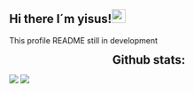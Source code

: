 ## Hi there I´m  yisus!<img src="https://media.giphy.com/media/hvRJCLFzcasrR4ia7z/giphy.gif" width="25px">

This profile README still in development

 <h2 align="center" style="margin: 5px 10px;">Github stats:</h2> 

[![](https://github-readme-stats.vercel.app/api?username=yisusMurcia&show_icons=true&theme=tokyonight&hide_border=true&locale=en)](https://github.com/yisusMurcia)
[![](https://github-readme-streak-stats.herokuapp.com/?user=yisusmurcia&theme=material-palenight)](https://github.com/yisusMurcia)
</div>
 

<!--
**yisusMurcia/yisusMurcia** is a ✨ _special_ ✨ repository because its `README.md` (this file) appears on your GitHub profile.

Here are some ideas to get you started:

- 🔭 I’m currently working on ...
- 🌱 I’m currently learning ...
- 👯 I’m looking to collaborate on ...
- 🤔 I’m looking for help with ...
- 💬 Ask me about ...
- 📫 How to reach me: ...
- 😄 Pronouns: ...
- ⚡ Fun fact: ...
-->
